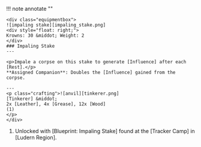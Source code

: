 !!! note annotate ""

    <div class="equipmentbox">
    ![impaling stake][impaling_stake.png]
    <div style="float: right;">
    Krowns: 30 &middot; Weight: 2
    </div>
    ### Impaling Stake
    ---

    <p>Impale a corpse on this stake to generate [Influence] after each [Rest].</p>
    **Assigned Companion**: Doubles the [Influence] gained from the corpse.

    ---
    <p class="crafting">![anvil][tinkerer.png] 
    [Tinkerer] &middot; 
    2x [Leather], 4x [Grease], 12x [Wood]
    (1)
    </p>
    </div>
1.  Unlocked with [Blueprint: Impaling Stake] found at the [Tracker Camp] in [Ludern Region].